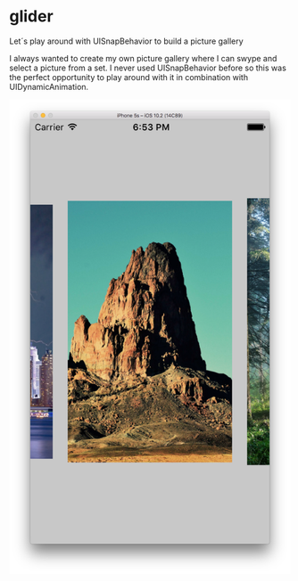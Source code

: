 # glider
Let´s play around with UISnapBehavior to build a picture gallery

I always wanted to create my own picture gallery where I can swype and select a picture from a set. I never used UISnapBehavior before so this was the perfect opportunity to play around with it in combination with UIDynamicAnimation.

![Screenshot](glider.png)
